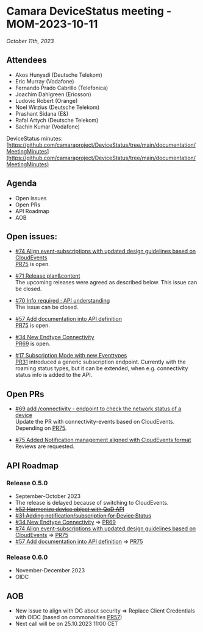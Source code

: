 # Camara DeviceStatus meeting - MOM-2023-10-11

*October 11th, 2023*

## Attendees

* Akos Hunyadi (Deutsche Telekom)
* Eric Murray (Vodafone)
* Fernando Prado Cabrillo (Telefonica)
* Joachim Dahlgreen (Ericsson)
* Ludovic Robert (Orange)
* Noel Wirzius (Deutsche Telekom)
* Prashant Sidana (E&)
* Rafal Artych (Deutsche Telekom)
* Sachin Kumar (Vodafone)


DeviceStatus minutes: [https://github.com/camaraproject/DeviceStatus/tree/main/documentation/MeetingMinutes](https://github.com/camaraproject/DeviceStatus/tree/main/documentation/MeetingMinutes)

## Agenda

* Open issues 
* Open PRs
* API Roadmap
* AOB


## Open issues:
* [#74 Align event-subscriptions with updated design guidelines based on CloudEvents](https://github.com/camaraproject/DeviceStatus/issues/74)  
 [PR75](https://github.com/camaraproject/DeviceStatus/pull/75) is open.

* [#71 Release plan&content](https://github.com/camaraproject/DeviceStatus/issues/71)  
The upcoming releases were agreed as described below.  This issue can be closed.

* [#70 Info required : API understanding](https://github.com/camaraproject/DeviceStatus/issues/70)  
The issue can be closed.

* [#57 Add documentation into API definition](https://github.com/camaraproject/DeviceStatus/issues/57)  
  [PR75](https://github.com/camaraproject/DeviceStatus/pull/75) is open.

* [#34 New Endtype Connectivity](https://github.com/camaraproject/DeviceStatus/issues/34)   
[PR69](https://github.com/camaraproject/DeviceStatus/pull/69) is open.

* [#17 Subscription Mode with new Eventtypes](https://github.com/camaraproject/DeviceStatus/issues/17)  
[PR31](https://github.com/camaraproject/DeviceStatus/pull/31) introduced a generic subscription endpoint. 
Currently with the roaming status types, but it can be extended, when e.g. connectivity status info is added to the API.

## Open PRs
* [#69 add /connectivity - endpoint to check the network status of a device](https://github.com/camaraproject/DeviceStatus/pull/69)  
Update the PR with connectivity-events based on CloudEvents. Depending on [PR75](https://github.com/camaraproject/DeviceStatus/pull/75).

* [#75 Added Notification management aligned with CloudEvents format](https://github.com/camaraproject/DeviceStatus/pull/75)  
Reviews are requested.

## API Roadmap

### Release 0.5.0
* September-October 2023
* The release is delayed because of switching to CloudEvents.  
* [~~#52 Harmonize device object with QoD API~~](https://github.com/camaraproject/DeviceStatus/issues/52)
* [~~#31 Adding notification/subscription for Device Status~~](https://github.com/camaraproject/DeviceStatus/pull/31)
* [#34 New Endtype Connectivity](https://github.com/camaraproject/DeviceStatus/issues/34) => [PR69](https://github.com/camaraproject/DeviceStatus/pull/69)
* [#74 Align event-subscriptions with updated design guidelines based on CloudEvents](https://github.com/camaraproject/DeviceStatus/issues/74) => [PR75](https://github.com/camaraproject/DeviceStatus/pull/75)  
* [#57 Add documentation into API definition](https://github.com/camaraproject/DeviceStatus/issues/57) => [PR75](https://github.com/camaraproject/DeviceStatus/pull/75)
### Release 0.6.0
* November-December 2023
* OIDC 

## AOB
* New issue to align with DG about security => Replace Client Credentials with OIDC (based on commonalities [PR57](https://github.com/camaraproject/Commonalities/pull/57))
* Next call will be on 25.10.2023 11:00 CET
